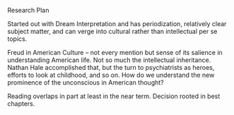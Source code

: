 Research Plan



Started out with Dream Interpretation and has periodization, relatively clear subject matter, and can verge into cultural rather than intellectual per se topics. 

Freud in American Culture – not every mention but sense of its salience in understanding American life. Not so much the intellectual inheritance. Nathan Hale accomplished that, but the turn to psychiatrists as heroes, efforts to look at childhood, and so on. How do we understand the new prominence of the unconscious in American thought? 

Reading overlaps in part at least in the near term. Decision rooted in best chapters.